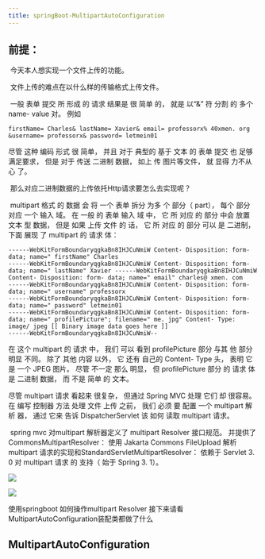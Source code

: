 ```yaml
---
title: springBoot-MultipartAutoConfiguration
---
```


## 前提：

​	今天本人想实现一个文件上传的功能。

​	文件上传的难点在以什么样的传输格式上传文件。

​	一般 表单 提交 所 形成 的 请求 结果是 很 简单 的， 就是 以“&” 符 分割 的 多个 name- value 对。 例如

```
firstName= Charles& lastName= Xavier& email= professorx% 40xmen. org &username= professorx& password= letmein01
```

尽管 这种 编码 形式 很 简单， 并且 对于 典型的 基于 文本 的 表单 提交 也 足够 满足要求， 但是 对于 传送 二进制 数据， 如上 传 图片等文件， 就 显得 力不从心 了。

​	那么对应二进制数据的上传依托Http请求要怎么去实现呢？

​	multipart 格式 的 数据 会 将 一个 表单 拆分 为多 个 部分（ part）， 每个 部分 对应 一个 输入 域。 在 一般 的 表单 输入 域 中， 它 所 对应 的 部分 中会 放置 文本 型 数据， 但是 如果 上传 文件 的 话， 它 所 对应 的 部分 可以 是 二进制， 下面 展现 了 multipart 的 请求 体：

```
------WebKitFormBoundaryqgkaBn8IHJCuNmiW Content- Disposition: form- data; name=" firstName" Charles 
------WebKitFormBoundaryqgkaBn8IHJCuNmiW Content- Disposition: form- data; name=" lastName" Xavier ------WebKitFormBoundaryqgkaBn8IHJCuNmiW Content- Disposition: form- data; name=" email" charles@ xmen. com 
------WebKitFormBoundaryqgkaBn8IHJCuNmiW Content- Disposition: form- data; name=" username" professorx 
------WebKitFormBoundaryqgkaBn8IHJCuNmiW Content- Disposition: form- data; name=" password" letmein01 
------WebKitFormBoundaryqgkaBn8IHJCuNmiW Content- Disposition: form- data; name=" profilePicture"; filename=" me. jpg" Content- Type: image/ jpeg [[ Binary image data goes here ]] 
------WebKitFormBoundaryqgkaBn8IHJCuNmiW--
```

在 这个 multipart 的 请求 中， 我们 可以 看到 profilePicture 部分 与其 他 部分 明显 不同。 除了 其他 内容 以外， 它 还有 自己的 Content- Type 头， 表明 它是 一个 JPEG 图片。 尽管 不一定 那么 明显， 但 profilePicture 部分 的 请求 体 是 二进制 数据， 而 不是 简单 的 文本。

尽管 multipart 请求 看起来 很复杂， 但通过 Spring MVC 处理 它们 却 很容易。 在 编写 控制器 方法 处理 文件 上传 之前， 我们 必须 要 配置 一个 multipart 解析 器， 通过 它来 告诉 DispatcherServlet 该 如何 读取 multipart 请求。

​	spring mvc 对multipart 解析器定义了 multipart Resolver 接口规范。 并提供了CommonsMultipartResolver： 使用 Jakarta Commons FileUpload 解析 multipart 请求的实现和StandardServletMultipartResolver： 依赖于 Servlet 3. 0 对 multipart 请求 的 支持（ 始于 Spring 3. 1）。

![](http://39.104.171.29:80/image/CommonsMultipartResolver.png)

![](http://39.104.171.29:80/image/StandardServletMultipartResolver.png)

使用springboot 如何操作multipart Resolver  接下来请看MultipartAutoConfiguration装配类都做了什么

## 	MultipartAutoConfiguration



